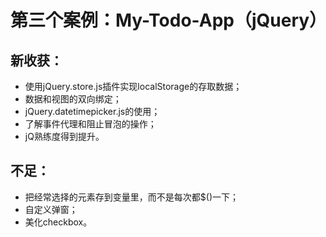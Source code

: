 # 第三个案例：My-Todo-App（jQuery）
## 新收获：
* 使用jQuery.store.js插件实现localStorage的存取数据；
* 数据和视图的双向绑定；
* jQuery.datetimepicker.js的使用；
* 了解事件代理和阻止冒泡的操作；
* jQ熟练度得到提升。
## 不足：
* 把经常选择的元素存到变量里，而不是每次都$()一下；
* 自定义弹窗；
* 美化checkbox。
